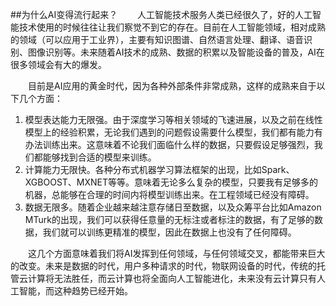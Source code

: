 ﻿##为什么AI变得流行起来？
&emsp;&emsp;人工智能技术服务人类已经很久了，好的人工智能技术使用的时候往往让我们察觉不到它的存在。目前在人工智能领域，相对成熟的领域（可以应用于工业界），主要有知识图谱、自然语言处理、翻译、语音识别、图像识别等。未来随着AI技术的成熟、数据的积累以及智能设备的普及，AI在很多领域会有大的爆发。

&emsp;&emsp;目前是AI应用的黄金时代，因为各种外部条件非常成熟，这样的成熟来自于以下几个方面：

 1. 模型表达能力无限强。由于深度学习等相关领域的飞速进展，以及之前在线性模型上的经验积累，无论我们遇到的问题假设需要什么模型，我们都有能力有办法训练出来。这意味着不论我们面临什么样的数据，只要假设足够强烈，我们都能够找到合适的模型来训练。
 2. 计算能力无限快。各种分布式机器学习算法框架的出现，比如Spark、XGBOOST、MXNET等等。意味着无论多么复杂的模型，只要我有足够多的机器，总能够在合理的时间内将模型训练出来。在工程领域已经没有障碍。
 3. 数据无限多。随着企业越来越注意存储日至数据，以及众筹平台比如Amazon MTurk的出现，我们可以获得任意量的无标注或者标注的数据，有了足够的数据，我们就可以训练更精准的模型，因此在数据上也没有了任何障碍。

&emsp;&emsp;这几个方面意味着我们将AI发挥到任何领域，与任何领域交叉，都能带来巨大的改变。未来是数据的时代，用户多种请求的时代，物联网设备的时代，传统的托管云计算将无法胜任，而云计算也将全面向人工智能进化，未来没有云计算只有人工智能，而这种趋势已经开始。
